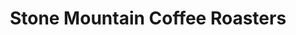---
title: "Stone Mountain Coffee Roasters"
url: /stone-mountain/stone-mountain-coffee-roasters/
shop: beverages
---